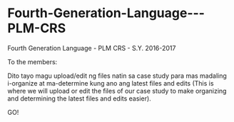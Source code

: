 # Fourth-Generation-Language---PLM-CRS
Fourth Generation Language - PLM CRS - S.Y. 2016-2017


To the members:

  Dito tayo magu upload/edit ng files natin sa case study para mas madaling i-organize at ma-determine kung ano ang latest files and edits (This is where we will upload or edit the files of our case study to make organizing and determining the latest files and edits easier).
  
  GO!
